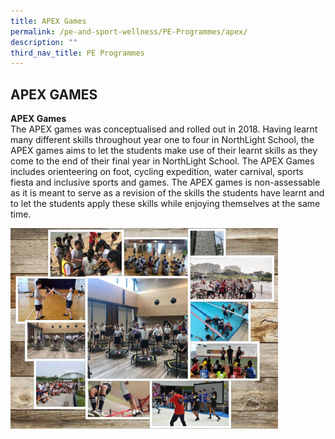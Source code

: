 ```yaml
---
title: APEX Games
permalink: /pe-and-sport-wellness/PE-Programmes/apex/
description: ""
third_nav_title: PE Programmes
---
```

## APEX GAMES

**APEX Games** <br>
The APEX games was conceptualised and rolled out in 2018. Having learnt many different skills throughout year one to four in NorthLight School, the APEX games aims to let the students make use of their learnt skills as they come to the end of their final year in NorthLight School. The APEX Games includes orienteering on foot, cycling expedition, water carnival, sports fiesta and inclusive sports and games. The APEX games is non-assessable as it is meant to serve as a revision of the skills the students have learnt and to let the students apply these skills while enjoying themselves at the same time.

<img src="/images/apax.jpg" style="width:85%">